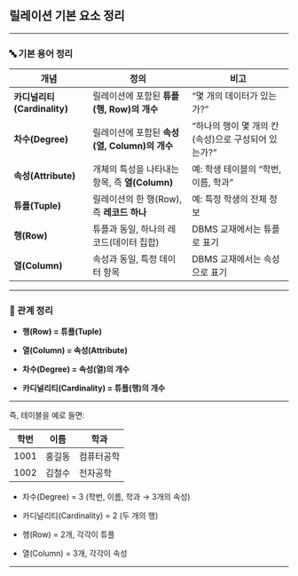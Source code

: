 

## 릴레이션 기본 요소 정리

---

### 🔤 기본 용어 정리

|개념|정의|비고|
|---|---|---|
|**카디널리티(Cardinality)**|릴레이션에 포함된 **튜플(행, Row)의 개수**|“몇 개의 데이터가 있는가?”|
|**차수(Degree)**|릴레이션에 포함된 **속성(열, Column)의 개수**|“하나의 행이 몇 개의 칸(속성)으로 구성되어 있는가?”|
|**속성(Attribute)**|개체의 특성을 나타내는 항목, 즉 **열(Column)**|예: 학생 테이블의 “학번, 이름, 학과”|
|**튜플(Tuple)**|릴레이션의 한 행(Row), 즉 **레코드 하나**|예: 특정 학생의 전체 정보|
|**행(Row)**|튜플과 동일, 하나의 레코드(데이터 집합)|DBMS 교재에서는 튜플로 표기|
|**열(Column)**|속성과 동일, 특정 데이터 항목|DBMS 교재에서는 속성으로 표기|

---

### 🧱 관계 정리

- **행(Row) = 튜플(Tuple)**
    
- **열(Column) = 속성(Attribute)**
    
- **차수(Degree) = 속성(열)의 개수**
    
- **카디널리티(Cardinality) = 튜플(행)의 개수**
    

---

즉, 테이블을 예로 들면:

|학번|이름|학과|
|---|---|---|
|1001|홍길동|컴퓨터공학|
|1002|김철수|전자공학|

- 차수(Degree) = 3 (학번, 이름, 학과 → 3개의 속성)
    
- 카디널리티(Cardinality) = 2 (두 개의 행)
    
- 행(Row) = 2개, 각각이 튜플
    
- 열(Column) = 3개, 각각이 속성
    

---
